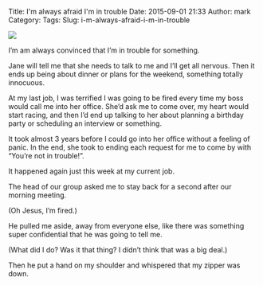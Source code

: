Title: I'm always afraid I'm in trouble
Date: 2015-09-01 21:33
Author: mark
Category: 
Tags: 
Slug: i-m-always-afraid-i-m-in-trouble

<img src="https://cdn-images-1.medium.com/max/1200/1*BwovcG8QU8yB1ZzJd0xeyQ.jpeg"  />

I’m am always convinced that I’m in trouble for something.

Jane will tell me that she needs to talk to me and I’ll get all nervous. Then it ends up being about dinner or plans for the weekend, something totally innocuous.

At my last job, I was terrified I was going to be fired every time my boss would call me into her office. She’d ask me to come over, my heart would start racing, and then I’d end up talking to her about planning a birthday party or scheduling an interview or something.

It took almost 3 years before I could go into her office without a feeling of panic. In the end, she took to ending each request for me to come by with “You’re not in trouble!”.

It happened again just this week at my current job.

The head of our group asked me to stay back for a second after our morning meeting.

(Oh Jesus, I’m fired.)

He pulled me aside, away from everyone else, like there was something super confidential that he was going to tell me.

(What did I do? Was it that thing? I didn’t think that was a big deal.)

Then he put a hand on my shoulder and whispered that my zipper was down.

